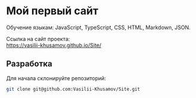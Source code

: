 Мой первый сайт
================

Обучение языкам: JavaScript, TypeScript, CSS, HTML, Markdown, JSON.

Ссылка на сайт проекта:  
https://vasilii-khusamov.github.io/Site/

Разработка
----------

Для начала склонируйте репозиторий:

```bash
git clone git@github.com:Vasilii-Khusamov/Site.git
```

